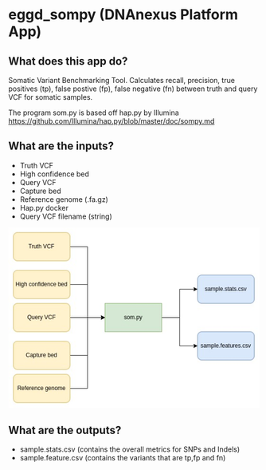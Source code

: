 # eggd_sompy (DNAnexus Platform App)

## What does this app do?
Somatic Variant Benchmarking Tool. Calculates recall, precision,
true positives (tp), false postive (fp), false negative (fn) between truth and query VCF for somatic samples.

The program som.py is based off hap.py by Illumina https://github.com/Illumina/hap.py/blob/master/doc/sompy.md

## What are the inputs?

- Truth VCF
- High confidence bed
- Query VCF
- Capture bed
- Reference genome (.fa.gz)
- Hap.py docker
- Query VCF filename (string)

![Image of workflow](img/sompy_workflow.jpg)

## What are the outputs?

- sample.stats.csv (contains the overall metrics for SNPs and Indels)
- sample.feature.csv (contains the variants that are tp,fp and fn)
